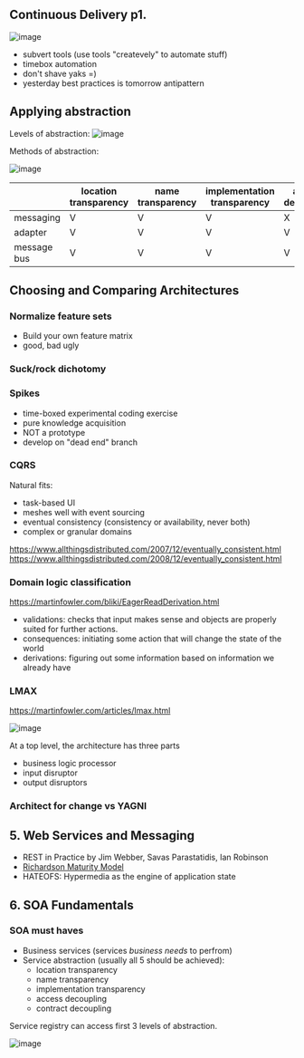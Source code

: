 ## Continuous Delivery p1.
![image](https://github.com/gurustron/stream-notes/assets/6535969/1dab0f1f-f401-4c4d-9815-a19419857b94)

- subvert tools (use tools "createvely" to automate stuff)
- timebox automation
- don't shave yaks =)
- yesterday best practices is tomorrow antipattern

## Applying abstraction

Levels of abstraction:
![image](https://github.com/gurustron/stream-notes/assets/6535969/4db0be1f-023c-45f3-a098-6ff495271253)

Methods of abstraction:

![image](https://github.com/gurustron/stream-notes/assets/6535969/b377f232-8262-4535-ae5b-4fa9cdcb8d47)

|             | location transparency | name transparency | implementation transparency | access decoupling | contract decoupling |
|-------------|-----------------------|-------------------|-----------------------------|-------------------|---------------------|
| messaging   |           V           |         V         |              V              |         X         |          X          |
| adapter     |           V           |         V         |              V              |         V         |          V          |
| message bus |           V           |         V         |              V              |         V         |          V          |

## Choosing and Comparing Architectures

### Normalize feature sets
- Build your own feature matrix
- good, bad ugly

### Suck/rock dichotomy 

### Spikes
- time-boxed experimental coding exercise
- pure knowledge acquisition
- NOT a prototype
- develop on "dead end" branch

### CQRS

Natural fits:
- task-based UI
- meshes well with event sourcing
- eventual consistency (consistency or availability, never both)
- complex or granular domains
  
https://www.allthingsdistributed.com/2007/12/eventually_consistent.html
https://www.allthingsdistributed.com/2008/12/eventually_consistent.html

### Domain logic classification
https://martinfowler.com/bliki/EagerReadDerivation.html

- validations: checks that input makes sense and objects are properly suited for further actions.
- consequences: initiating some action that will change the state of the world
- derivations: figuring out some information based on information we already have

### LMAX

https://martinfowler.com/articles/lmax.html

![image](https://github.com/gurustron/stream-notes/assets/6535969/8d945ecf-c506-432a-a2e7-171845187114)

At a top level, the architecture has three parts
- business logic processor
- input disruptor
- output disruptors

### Architect for change vs YAGNI

## 5. Web Services and Messaging

- REST in Practice by Jim Webber, Savas Parastatidis, Ian Robinson
- [Richardson Maturity Model](https://martinfowler.com/articles/richardsonMaturityModel.html)
- HATEOFS: Hypermedia as the engine of application state

## 6. SOA Fundamentals

### SOA must haves
- Business services (services _business needs_ to perfrom)
- Service abstraction (usually all 5 should be achieved):
  - location transparency
  - name transparency
  - implementation transparency
  - access decoupling
  - contract decoupling

Service registry can access first 3 levels of abstraction.

![image](https://github.com/gurustron/stream-notes/assets/6535969/bf24984e-e86b-4c08-a67c-f89975569162)
